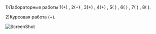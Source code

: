 1)Лабораторные работы 1(+) , 2(+) , 3(+) , 4(+) , 5( ) , 6( ) , 7( ) , 8( ).

2)Курсовая работа (+).

![ScreenShot](http://cs307108.vk.me/v307108760/8848/NGId-9dA8eQ.jpg)

